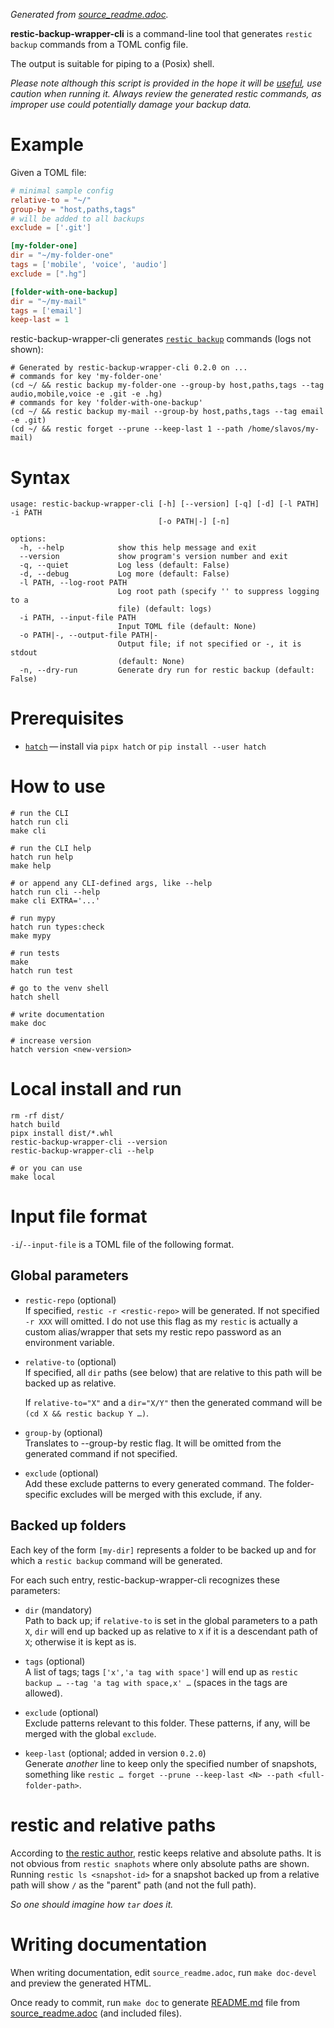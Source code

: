 _Generated from [source_readme.adoc](source_readme.adoc)._


**restic-backup-wrapper-cli** is a command-line tool that generates
`restic backup` commands from a TOML config file.

The output is suitable for piping to a (Posix) shell.

<div class="caution">

*Please note although this script is provided in the hope it will be
[useful](LICENSE), use caution when running it. Always review the
generated restic commands, as improper use could potentially damage your
backup data.*

</div>

# Example

Given a TOML file:

``` toml
# minimal sample config
relative-to = "~/"
group-by = "host,paths,tags"
# will be added to all backups
exclude = ['.git']

[my-folder-one]
dir = "~/my-folder-one"
tags = ['mobile', 'voice', 'audio']
exclude = [".hg"]

[folder-with-one-backup]
dir = "~/my-mail"
tags = ['email']
keep-last = 1
```

restic-backup-wrapper-cli generates [`restic
backup`](https://restic.readthedocs.io/en/latest/040_backup.html)
commands (logs not shown):

``` shell
# Generated by restic-backup-wrapper-cli 0.2.0 on ...
# commands for key 'my-folder-one'
(cd ~/ && restic backup my-folder-one --group-by host,paths,tags --tag audio,mobile,voice -e .git -e .hg)
# commands for key 'folder-with-one-backup'
(cd ~/ && restic backup my-mail --group-by host,paths,tags --tag email -e .git)
(cd ~/ && restic forget --prune --keep-last 1 --path /home/slavos/my-mail)
```

# Syntax

``` text
usage: restic-backup-wrapper-cli [-h] [--version] [-q] [-d] [-l PATH] -i PATH
                                 [-o PATH|-] [-n]

options:
  -h, --help            show this help message and exit
  --version             show program's version number and exit
  -q, --quiet           Log less (default: False)
  -d, --debug           Log more (default: False)
  -l PATH, --log-root PATH
                        Log root path (specify '' to suppress logging to a
                        file) (default: logs)
  -i PATH, --input-file PATH
                        Input TOML file (default: None)
  -o PATH|-, --output-file PATH|-
                        Output file; if not specified or -, it is stdout
                        (default: None)
  -n, --dry-run         Generate dry run for restic backup (default: False)
```

# Prerequisites

  - [`hatch`](https://hatch.pypa.io/) — install via `pipx hatch` or `pip
    install --user hatch`

# How to use

``` shell
# run the CLI
hatch run cli
make cli

# run the CLI help
hatch run help
make help

# or append any CLI-defined args, like --help
hatch run cli --help
make cli EXTRA='...'

# run mypy
hatch run types:check
make mypy

# run tests
make
hatch run test

# go to the venv shell
hatch shell

# write documentation
make doc

# increase version
hatch version <new-version>
```

# Local install and run

``` shell
rm -rf dist/
hatch build
pipx install dist/*.whl
restic-backup-wrapper-cli --version
restic-backup-wrapper-cli --help

# or you can use
make local
```

# Input file format

`-i`/`--input-file` is a TOML file of the following format.

## Global parameters

  - `restic-repo` (optional)  
    If specified, `restic -r <restic-repo>` will be generated. If not
    specified `-r XXX` will omitted. I do not use this flag as my
    `restic` is actually a custom alias/wrapper that sets my restic repo
    password as an environment variable.

  - `relative-to` (optional)  
    If specified, all `dir` paths (see below) that are relative to this
    path will be backed up as relative.
    
    <div class="informalexample">
    
    If `relative-to="X"` and a `dir="X/Y"` then the generated command
    will be `(cd X && restic backup Y …​)`.
    
    </div>

  - `group-by` (optional)  
    Translates to --group-by restic flag. It will be omitted from the
    generated command if not specified.

  - `exclude` (optional)  
    Add these exclude patterns to every generated command. The
    folder-specific excludes will be merged with this exclude, if any.

## Backed up folders

Each key of the form `[my-dir]` represents a folder to be backed up and
for which a `restic backup` command will be generated.

For each such entry, restic-backup-wrapper-cli recognizes these
parameters:

  - `dir` (mandatory)  
    Path to back up; if `relative-to` is set in the global parameters to
    a path `X`, `dir` will end up backed up as relative to `X` if it is
    a descendant path of `X`; otherwise it is kept as is.

  - `tags` (optional)  
    A list of tags; tags `['x','a tag with space']` will end up as
    `restic backup …​ --tag 'a tag with space,x' …​` (spaces in the tags
    are allowed).

  - `exclude` (optional)  
    Exclude patterns relevant to this folder. These patterns, if any,
    will be merged with the global `exclude`.

  - `keep-last` (optional; added in version `0.2.0`)  
    Generate *another* line to keep only the specified number of
    snapshots, something like `restic …​ forget --prune --keep-last <N>
    --path <full-folder-path>`.

# restic and relative paths

According to [the restic
author](https://forum.restic.net/t/backing-up-restoring-relative-paths/744/2),
restic keeps relative and absolute paths. It is not obvious from `restic
snaphots` where only absolute paths are shown. Running `restic ls
<snapshot-id>` for a snapshot backed up from a relative path will show
`/` as the "parent" path (and not the full path).

*So one should imagine how `tar` does it.*

# Writing documentation

When writing documentation, edit `source_readme.adoc`, run `make
doc-devel` and preview the generated HTML.

Once ready to commit, run `make doc` to generate [README.md](README.md)
file from [source\_readme.adoc](source_readme.adoc) (and included
files).
